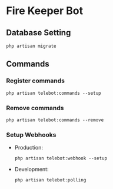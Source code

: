 # Fire Keeper Bot

## Database Setting

```
php artisan migrate
```

## Commands

### Register commands

```
php artisan telebot:commands --setup
```

### Remove commands

```
php artisan telebot:commands --remove
```

### Setup Webhooks

-   Production:
    ```
    php artisan telebot:webhook --setup
    ```
-   Development:
    ```
    php artisan telebot:polling
    ```
